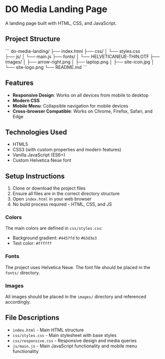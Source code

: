 # DO Media Landing Page

A landing page built with HTML, CSS, and JavaScript.

## Project Structure

\`\`\`
do-media-landing/
├── index.html
├── css/
│   └── styles.css  
├── js/
│   └── main.js
├── fonts/
│   └── HELVETICANEUE-THIN.OTF
├── images/
│   ├── arrow-right.png
│   ├── laptop.png
│   ├── site-icon.jpg
│   └── site-logo.png
└── README.md
\`\`\`


## Features

- **Responsive Design**: Works on all devices from mobile to desktop
- **Modern CSS**
- **Mobile Menu**: Collapsible navigation for mobile devices
- **Cross-browser Compatible**: Works on Chrome, Firefox, Safari, and Edge


## Technologies Used

- HTML5
- CSS3 (with custom properties and modern features)
- Vanilla JavaScript (ES6+)
- Custom Helvetica Neue font

## Setup Instructions

1. Clone or download the project files
2. Ensure all files are in the correct directory structure
3. Open `index.html` in your web browser
4. No build process required - HTML, CSS, and JS

### Colors
The main colors are defined in `css/styles.css`:
- Background gradient: `#4457fd` to `#63d3e3`
- Text color: `#ffffff`

### Fonts
The project uses Helvetica Neue. The font file should be placed in the `fonts/` directory.

### Images
All images should be placed in the `images/` directory and referenced accordingly.

## File Descriptions

- `index.html` - Main HTML structure
- `css/styles.css` - Main stylesheet with base styles 
- `css/responsive.css` - Responsive design and media queries
- `js/main.js` - Main JavaScript functionality and mobile menu functionality